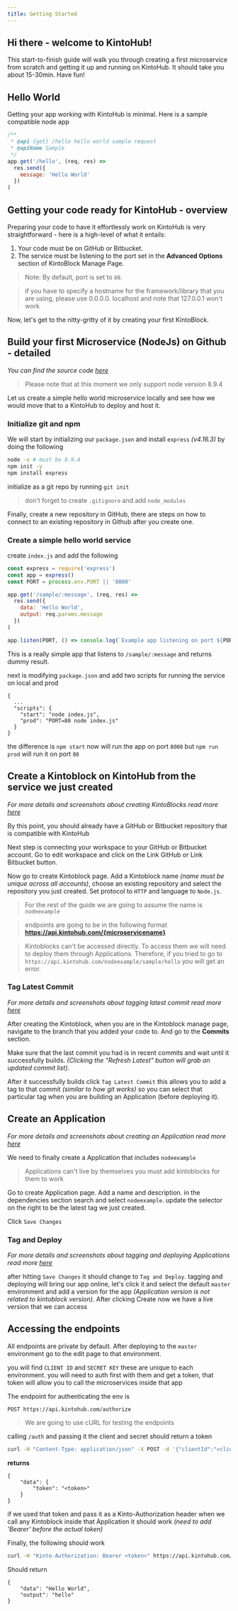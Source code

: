 ```yaml
---
title: Getting Started
---
```


## Hi there - welcome to KintoHub!

This start-to-finish guide will walk you through creating a first microservice from scratch and getting it up and running on KintoHub. It should take you about 15-30min. Have fun!


## Hello World

Getting  your app working with KintoHub is minimal. Here is a sample compatible node app
```javascript
/**
 * @api {get} /hello hello world sample request
 * @apiName Sample
 */
app.get('/hello', (req, res) =>
  res.send({
    message: 'Hello World'
  })
)
```
## Getting your code ready for KintoHub - overview

Preparing your code to have it effortlessly work on KintoHub is very straightforward - here is a high-level of what it entails:

1. Your code must be on GitHub or Bitbucket.
2. The service must be listening to the port set in the **Advanced Options** section of KintoBlock Manage Page.

> Note: By default, port is set to `80`.

> if you have to specify a hostname for the framework/library that you are using, please use 0.0.0.0. localhost and note that 127.0.0.1 won't work

Now, let's get to the nitty-gritty of it by creating your first KintoBlock.

## Build your first Microservice (NodeJs) on Github - detailed

_You can find the source code [here](http://github.com/kintohub/node-examples)_

> Please note that at this moment we only support node version 8.9.4

Let us create a simple hello world microservice locally and see how we would move that to a KintoHub to deploy and host it.

### Initialize git and npm

We will start by initializing our `package.json` and install `express` _(v4.16.3)_ by doing the following

```bash
node -v # must be 8.9.4
npm init -y
npm install express
```

initialize as a git repo by running `git init`

> don't forget to create `.gitignore` and add `node_modules`

Finally, create a new repository in GitHub, there are steps on how to connect to an existing repository in Github after you create one.

### Create a simple hello world service

create `index.js` and add the following

```javascript
const express = require('express')
const app = express()
const PORT = process.env.PORT || '8000'

app.get('/sample/:message', (req, res) =>
  res.send({
    data: 'Hello World',
    output: req.params.message
  })
)

app.listen(PORT, () => console.log(`Example app listening on port ${PORT}!`))
```

This is a really simple app that listens to `/sample/:message` and returns dummy result.

next is modifying `package.json` and add two scripts for running the service on local and prod

```
{
  ...
  "scripts": {
    "start": "node index.js",
    "prod": "PORT=80 node index.js"
  }
}
```

the difference is `npm start` now will run the app on port `8000` but `npm run prod` will run it on port `80`

## Create a Kintoblock on KintoHub from the service we just created

_For more details and screenshots about creating KintoBlocks read more [here](kintoblocks.md#creating-a-kintoblock)_

By this point, you should already have a GitHub or Bitbucket repository that is compatible with KintoHub

Next step is connecting your workspace to your GitHub or Bitbucket account. Go to edit workspace and click on the Link GitHub or Link Bitbucket button.

Now go to create Kintoblock page. Add a Kintoblock name _(name must be unique across all accounts)_, choose an existing repository and select the repository you just created. Set protocol to `HTTP` and language to `Node.js`.

> For the rest of the guide we are going to assume the name is _`nodeexample`_

> endpoints are going to be in the following format **https://api.kintohub.com/{microservicename}**

> Kintoblocks can't be accessed directly. To access them we will need to deploy them through Applications. Therefore, if you tried to go to `https://api.kintohub.com/nodeexample/sample/hello` you will get an error.

### Tag Latest Commit

_For more details and screenshots about tagging latest commit read more [here](kintoblocks.md#tagging-a-commit)_

After creating the Kintoblock, when you are in the Kintoblock manage page, navigate to the branch that you added your code to. And go to the **Commits** section.

Make sure that the last commit you had is in recent commits and wait until it successfully builds. _(Clicking the "Refresh Latest" button will grab an updated commit list)_.

After it successfully builds click `Tag Latest Commit` this allows you to add a tag to that commit _(similar to how git works)_ so you can select that particular tag when you are building an Application (before deploying it).

## Create an Application

_For more details and screenshots about creating an Application read more [here](creating-an-application.md)_

We need to finally create a Application that includes `nodeexample`

> Applications can't live by themselves you must add kintoblocks for them to work

Go to create Application page. Add a name and description. in the dependencies section search and select `nodeexample`. update the selector on the right to be the latest tag we just created.

Click `Save Changes`

### Tag and Deploy

_For more details and screenshots about tagging and deploying Applications read more [here](tagging-and-deploying.md)_

after hitting `Save Changes` it should change to `Tag and Deploy`. tagging and deploying will bring our app online, let's click it and select the default `master` environment and add a version for the app _(Application version is not related to kintoblock version)_. After clicking Create now we have a live version that we can access

## Accessing the endpoints

All endpoints are private by default. After deploying to the `master` environment go to the edit page to that environment.

you will find `CLIENT ID` and `SECRET KEY` these are unique to each environment. you will need to auth first with them and get a token, that token will allow you to call the microservices inside that app

The endpoint for authenticating the env is

```
POST https://api.kintohub.com/authorize
```

> We are going to use cURL for testing the endpoints

calling `/auth` and passing it the client and secret should return a token

```bash
curl -H "Content-Type: application/json" -X POST -d '{"clientId":"<clientId>","clientSecret":"<clientSecret>"}' https://api.kintohub.com/authorize
```

**returns**

```
{
    "data": {
        "token": "<token>"
    }
}
```

if we used that token and pass it as a Kinto-Authorization header when we call any Kintoblock inside that Application it should work _(need to add 'Bearer' before the actual token)_

Finally, the following should work

```bash
curl -H "Kinto-Authorization: Bearer <token>" https://api.kintohub.com/nodeexample/sample/hello
```

Should return

```
{
    "data": "Hello World",
    "output": "hello"
}
```


